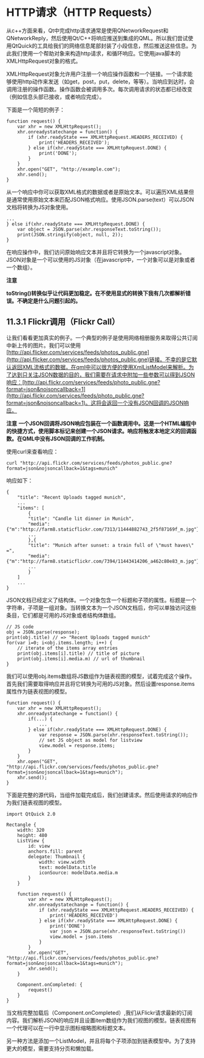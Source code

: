 # HTTP请求（HTTP Requests）

从c++方面来看，Qt中完成http请求通常是使用QNetworkRequest和QNetworkReply，然后使用Qt/C++将响应推送到集成的QML。所以我们尝试使用QtQuick的工具给我们的网络信息尾部封装了小段信息，然后推送这些信息。为此我们使用一个帮助对象来构造http请求，和循环响应。它使用java脚本的XMLHttpRequest对象的格式。

XMLHttpRequest对象允许用户注册一个响应操作函数和一个链接。一个请求能够使用http动作来发送（如get，post，put，delete，等等）。当响应到达时，会调用注册的操作函数。操作函数会被调用多次。每次调用请求的状态都已经改变（例如信息头部已接收，或者响应完成）。

下面是一个简短的例子：

```
function request() {
    var xhr = new XMLHttpRequest();
    xhr.onreadystatechange = function() {
        if (xhr.readyState === XMLHttpRequest.HEADERS_RECEIVED) {
            print('HEADERS_RECEIVED');
        } else if(xhr.readyState === XMLHttpRequest.DONE) {
            print('DONE');
        }
    }
    xhr.open("GET", "http://example.com");
    xhr.send();
}
```

从一个响应中你可以获取XML格式的数据或者是原始文本。可以遍历XML结果但是通常使用原始文本来匹配JSON格式响应。使用JSON.parse(text）可以JSON文档将转换为JS对象使用。

```
...
} else if(xhr.readyState === XMLHttpRequest.DONE) {
    var object = JSON.parse(xhr.responseText.toString());
    print(JSON.stringify(object, null, 2));
}
```

在响应操作中，我们访问原始响应文本并且将它转换为一个javascript对象。JSON对象是一个可以使用的JS对象（在javascript中，一个对象可以是对象或者一个数组）。

**注意**

**toString()转换似乎让代码更加稳定。在不使用显式的转换下我有几次都解析错误。不确定是什么问题引起的。**

## 11.3.1 Flickr调用（Flickr Call）

让我们看看更加真实的例子。一个典型的例子是使用网络相册服务来取得公共订阅中新上传的图片。我们可以使用[http://api.flicker.com/services/feeds/photos_public.gne](http://api.flicker.com/services/feeds/photos_public.gne)链接。不幸的是它默认返回XML流格式的数据，在qml中可以很方便的使用XmlListModel来解析。为了达到只关注JSON数据的目的，我们需要在请求中附加一些参数可以得到JSON响应：[http://api.flickr.com/services/feeds/photo_public.gne?format=json&nojsoncallback=1](http://api.flickr.com/services/feeds/photo_public.gne?format=json&nojsoncallback=1)。这将会返回一个没有JSON回调的JSON响应。

**注意**
**一个JSON回调将JSON响应包装在一个函数调用中。这是一个HTML编程中的快捷方式，使用脚本标记来创建一个JSON请求。响应将触发本地定义的回调函数。在QML中没有JSON回调的工作机制。**

使用curl来查看响应：

```
curl "http://api.flickr.com/services/feeds/photos_public.gne?format=json&nojsoncallback=1&tags=munich"
```

响应如下：

```
{
    "title": "Recent Uploads tagged munich",
    ...
    "items": [
        {
        "title": "Candle lit dinner in Munich",
        "media": {"m":"http://farm8.staticflickr.com/7313/11444882743_2f5f87169f_m.jpg"},
        ...
        },{
        "title": "Munich after sunset: a train full of \"must haves\" =",
        "media": {"m":"http://farm8.staticflickr.com/7394/11443414206_a462c80e83_m.jpg"},
        ...
        }
    ]
    ...
}
```

JSON文档已经定义了结构体。一个对象包含一个标题和子项的属性。标题是一个字符串，子项是一组对象。当转换文本为一个JSON文档后，你可以单独访问这些条目，它们都是可用的JS对象或者结构体数组。

```
// JS code
obj = JSON.parse(response);
print(obj.title) // => "Recent Uploads tagged munich"
for(var i=0; i<obj.items.length; i++) {
    // iterate of the items array entries
    print(obj.items[i].title) // title of picture
    print(obj.items[i].media.m) // url of thumbnail
}
```

我们可以使用obj.items数组将JS数组作为链表视图的模型，试着完成这个操作。首先我们需要取得响应并且将它转换为可用的JS对象。然后设置response.items属性作为链表视图的模型。

```
function request() {
    var xhr = new XMLHttpRequest();
    xhr.onreadystatechange = function() {
        if(...) {
            ...
        } else if(xhr.readyState === XMLHttpRequest.DONE) {
            var response = JSON.parse(xhr.responseText.toString());
            // set JS object as model for listview
            view.model = response.items;
        }
    }
    xhr.open("GET", "http://api.flickr.com/services/feeds/photos_public.gne?format=json&nojsoncallback=1&tags=munich");
    xhr.send();
}
```

下面是完整的源代码，当组件加载完成后，我们创建请求。然后使用请求的响应作为我们链表视图的模型。

```
import QtQuick 2.0

Rectangle {
    width: 320
    height: 480
    ListView {
        id: view
        anchors.fill: parent
        delegate: Thumbnail {
            width: view.width
            text: modelData.title
            iconSource: modelData.media.m
        }
    }

    function request() {
        var xhr = new XMLHttpRequest();
        xhr.onreadystatechange = function() {
            if (xhr.readyState === XMLHttpRequest.HEADERS_RECEIVED) {
                print('HEADERS_RECEIVED')
            } else if(xhr.readyState === XMLHttpRequest.DONE) {
                print('DONE')
                var json = JSON.parse(xhr.responseText.toString())
                view.model = json.items
            }
        }
        xhr.open("GET", "http://api.flickr.com/services/feeds/photos_public.gne?format=json&nojsoncallback=1&tags=munich");
        xhr.send();
    }

    Component.onCompleted: {
        request()
    }
}
```

当文档完整加载后（Component.onCompleted）,我们从Flickr请求最新的订阅内容。我们解析JSON的响应并且设置item数组作为我们视图的模型。链表视图有一个代理可以在一行中显示图标缩略图和标题文本。

另一种方法是添加一个ListModel，并且将每个子项添加到链表模型中。为了支持更大的模型，需要支持分页和懒加载。
